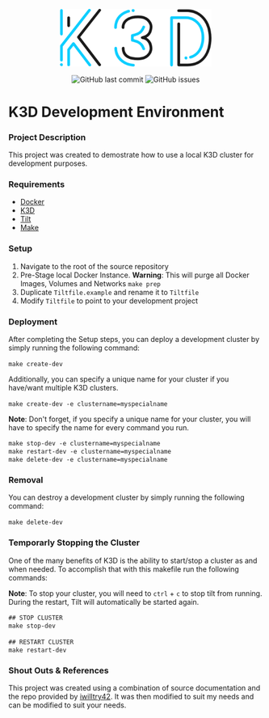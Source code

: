<p align="center">
  <img alt="K3D-Logo" src="https://raw.githubusercontent.com/pkeech/k3d-dev/main/docs/k3d-logo.png" width="300">
</p>

<p align="center">
  <img alt="GitHub last commit" src="https://img.shields.io/github/last-commit/pkeech/k3d-dev">
  <img alt="GitHub issues" src="https://img.shields.io/github/issues/pkeech/k3d-dev">
</p>

# K3D Development Environment

### Project Description

This project was created to demostrate how to use a local K3D cluster for development purposes. 

### Requirements

* [Docker](https://www.docker.com/)
* [K3D](https://k3d.io/)
* [Tilt](https://docs.tilt.dev/install.html)
* [Make](https://formulae.brew.sh/formula/make)

### Setup

1. Navigate to the root of the source repository
2. Pre-Stage local Docker Instance. **Warning**: This will purge all Docker Images, Volumes and Networks
  `make prep`
3. Duplicate `Tiltfile.example` and rename it to `Tiltfile`
4. Modify `Tiltfile` to point to your development project

### Deployment

After completing the Setup steps, you can deploy a development cluster by simply running the following command:

`make create-dev`

Additionally, you can specify a unique name for your cluster if you have/want multiple K3D clusters. 

`make create-dev -e clustername=myspecialname`

**Note**: Don't forget, if you specify a unique name for your cluster, you will have to specify the name for every command you run. 

```
make stop-dev -e clustername=myspecialname
make restart-dev -e clustername=myspecialname
make delete-dev -e clustername=myspecialname
```

### Removal

You can destroy a development cluster by simply running the following command:

`make delete-dev`

### Temporarly Stopping the Cluster

One of the many benefits of K3D is the ability to start/stop a cluster as and when needed. To accomplish that with this makefile run the following commands:

**Note**: To stop your cluster, you will need to `ctrl` + `c` to stop tilt from running. During the restart, Tilt will automatically be started again.

```
## STOP CLUSTER
make stop-dev

## RESTART CLUSTER
make restart-dev
```

### Shout Outs & References

This project was created using a combination of source documentation and the repo provided by [iwilltry42](https://github.com/iwilltry42/k3d-demo). It was then modified to suit my needs and can be modified to suit your needs.